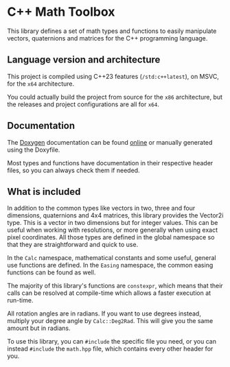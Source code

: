 # C++ Math Toolbox

This library defines a set of math types and functions to easily manipulate vectors, quaternions and matrices for the C++ programming language.

## Language version and architecture

This project is compiled using C++23 features (`/std:c++latest`), on MSVC, for the `x64` architecture.

You could actually build the project from source for the `x86` architecture, but the releases and project configurations are all for `x64`.

## Documentation

The [Doxygen](https://doxygen.nl) documentation can be found [online](https://codedocs.xyz/BloodLantern/MathToolbox/index.html) or manually generated using the Doxyfile.

Most types and functions have documentation in their respective header files, so you can always check them if needed.

## What is included

In addition to the common types like vectors in two, three and four dimensions,
quaternions and 4x4 matrices, this library provides the Vector2i type.
This is a vector in two dimensions but for integer values.
This can be useful when working with resolutions, or more generally when using exact pixel coordinates.
All those types are defined in the global namespace so that they are straightforward and quick to use.

In the `Calc` namespace, mathematical constants and some useful, general use functions are defined.
In the `Easing` namespace, the common easing functions can be found as well.

The majority of this library's functions are `constexpr`,
which means that their calls can be resolved at compile-time which allows a faster execution at run-time.

All rotation angles are in radians. If you want to use degrees instead, multiply your degree angle by `Calc::Deg2Rad`. This will give you the same amount but in radians.

To use this library, you can `#include` the specific file you need, or you can instead `#include` the `math.hpp` file, which contains every other header for you.
